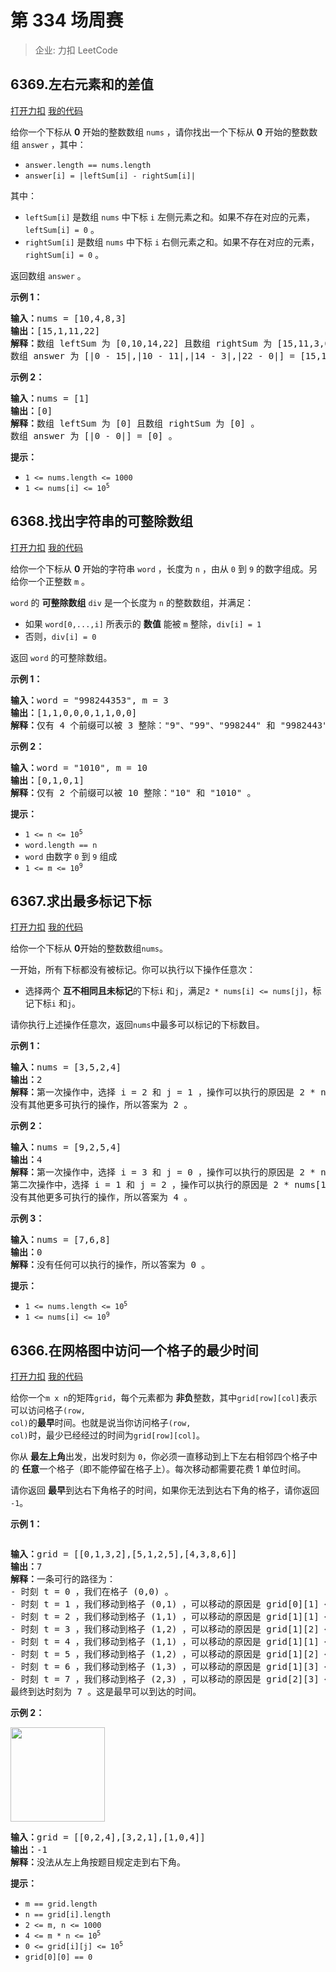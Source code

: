 # 第 334 场周赛

> 企业: 力扣 LeetCode

## 6369.左右元素和的差值

[打开力扣](https://leetcode.cn/problems/left-and-right-sum-differences) [我的代码](6369.left_and_right_sum_differences.py)

给你一个下标从 <strong>0</strong> 开始的整数数组 <code>nums</code> ，请你找出一个下标从 <strong>0</strong> 开始的整数数组 <code>answer</code> ，其中：

<ul>
	<li><code>answer.length == nums.length</code></li>
	<li><code>answer[i] = |leftSum[i] - rightSum[i]|</code></li>
</ul>

其中：

<ul>
	<li><code>leftSum[i]</code> 是数组 <code>nums</code> 中下标 <code>i</code> 左侧元素之和。如果不存在对应的元素，<code>leftSum[i] = 0</code> 。</li>
	<li><code>rightSum[i]</code> 是数组 <code>nums</code> 中下标 <code>i</code> 右侧元素之和。如果不存在对应的元素，<code>rightSum[i] = 0</code> 。</li>
</ul>

返回数组 <code>answer</code> 。



<strong>示例 1：</strong>

<pre><strong>输入：</strong>nums = [10,4,8,3]
<strong>输出：</strong>[15,1,11,22]
<strong>解释：</strong>数组 leftSum 为 [0,10,14,22] 且数组 rightSum 为 [15,11,3,0] 。
数组 answer 为 [|0 - 15|,|10 - 11|,|14 - 3|,|22 - 0|] = [15,1,11,22] 。
</pre>

<strong>示例 2：</strong>

<pre><strong>输入：</strong>nums = [1]
<strong>输出：</strong>[0]
<strong>解释：</strong>数组 leftSum 为 [0] 且数组 rightSum 为 [0] 。
数组 answer 为 [|0 - 0|] = [0] 。
</pre>



<strong>提示：</strong>

<ul>
	<li><code>1 <= nums.length <= 1000</code></li>
	<li><code>1 <= nums[i] <= 10<sup>5</sup></code></li>
</ul>

## 6368.找出字符串的可整除数组

[打开力扣](https://leetcode.cn/problems/find-the-divisibility-array-of-a-string) [我的代码](6368.find_the_divisibility_array_of_a_string.py)

给你一个下标从 <strong>0</strong> 开始的字符串 <code>word</code> ，长度为 <code>n</code> ，由从 <code>0</code> 到 <code>9</code> 的数字组成。另给你一个正整数 <code>m</code> 。

<code>word</code> 的 <strong>可整除数组</strong> <code>div</code> 是一个长度为 <code>n</code> 的整数数组，并满足：

<ul>
	<li>如果 <code>word[0,...,i]</code> 所表示的 <strong>数值</strong> 能被 <code>m</code> 整除，<code>div[i] = 1</code></li>
	<li>否则，<code>div[i] = 0</code></li>
</ul>

返回<em> </em><code>word</code> 的可整除数组。



<strong>示例 1：</strong>

<pre>
<strong>输入：</strong>word = "998244353", m = 3
<strong>输出：</strong>[1,1,0,0,0,1,1,0,0]
<strong>解释：</strong>仅有 4 个前缀可以被 3 整除："9"、"99"、"998244" 和 "9982443" 。
</pre>

<strong>示例 2：</strong>

<pre>
<strong>输入：</strong>word = "1010", m = 10
<strong>输出：</strong>[0,1,0,1]
<strong>解释：</strong>仅有 2 个前缀可以被 10 整除："10" 和 "1010" 。
</pre>



<strong>提示：</strong>

<ul>
	<li><code>1 <= n <= 10<sup>5</sup></code></li>
	<li><code>word.length == n</code></li>
	<li><code>word</code> 由数字 <code>0</code> 到 <code>9</code> 组成</li>
	<li><code>1 <= m <= 10<sup>9</sup></code></li>
</ul>

## 6367.求出最多标记下标

[打开力扣](https://leetcode.cn/problems/find-the-maximum-number-of-marked-indices) [我的代码](6367.find_the_maximum_number_of_marked_indices.py)

给你一个下标从 <strong>0</strong>开始的整数数组<code>nums</code>。

一开始，所有下标都没有被标记。你可以执行以下操作任意次：

<ul>
	<li>选择两个 <strong>互不相同且未标记</strong>的下标<code>i</code> 和<code>j</code>，满足<code>2 * nums[i] <= nums[j]</code>，标记下标<code>i</code> 和<code>j</code>。</li>
</ul>

请你执行上述操作任意次，返回<em></em><code>nums</code>中最多可以标记的下标数目。



<strong>示例 1：</strong>

<pre>
<b>输入：</b>nums = [3,5,2,4]
<b>输出：</b>2
<strong>解释：</strong>第一次操作中，选择 i = 2 和 j = 1 ，操作可以执行的原因是 2 * nums[2] <= nums[1] ，标记下标 2 和 1 。
没有其他更多可执行的操作，所以答案为 2 。
</pre>

<strong>示例 2：</strong>

<pre>
<b>输入：</b>nums = [9,2,5,4]
<b>输出：</b>4
<strong>解释：</strong>第一次操作中，选择 i = 3 和 j = 0 ，操作可以执行的原因是 2 * nums[3] <= nums[0] ，标记下标 3 和 0 。
第二次操作中，选择 i = 1 和 j = 2 ，操作可以执行的原因是 2 * nums[1] <= nums[2] ，标记下标 1 和 2 。
没有其他更多可执行的操作，所以答案为 4 。
</pre>

<strong>示例 3：</strong>

<pre>
<b>输入：</b>nums = [7,6,8]
<b>输出：</b>0
<strong>解释：</strong>没有任何可以执行的操作，所以答案为 0 。
</pre>



<strong>提示：</strong>

<ul>
	<li><code>1 <= nums.length <= 10<sup>5</sup></code></li>
	<li><code>1 <= nums[i] <= 10<sup>9</sup></code></li>
</ul>

## 6366.在网格图中访问一个格子的最少时间

[打开力扣](https://leetcode.cn/problems/minimum-time-to-visit-a-cell-in-a-grid) [我的代码](6366.minimum_time_to_visit_a_cell_in_a_grid.py)

给你一个<code>m x n</code>的矩阵<code>grid</code>，每个元素都为 <strong>非负</strong>整数，其中<code>grid[row][col]</code>表示可以访问格子<code>(row, col)</code>的<strong>最早</strong>时间。也就是说当你访问格子<code>(row, col)</code>时，最少已经经过的时间为<code>grid[row][col]</code>。

你从 <strong>最左上角</strong>出发，出发时刻为 <code>0</code>，你必须一直移动到上下左右相邻四个格子中的 <strong>任意</strong>一个格子（即不能停留在格子上）。每次移动都需要花费 1 单位时间。

请你返回 <strong>最早</strong>到达右下角格子的时间，如果你无法到达右下角的格子，请你返回 <code>-1</code>。



<strong>示例 1：</strong>

<img alt="" src="https://assets.leetcode.com/uploads/2023/02/14/yetgriddrawio-8.png" />

<pre>
<b>输入：</b>grid = [[0,1,3,2],[5,1,2,5],[4,3,8,6]]
<b>输出：</b>7
<b>解释：</b>一条可行的路径为：
- 时刻 t = 0 ，我们在格子 (0,0) 。
- 时刻 t = 1 ，我们移动到格子 (0,1) ，可以移动的原因是 grid[0][1] <= 1 。
- 时刻 t = 2 ，我们移动到格子 (1,1) ，可以移动的原因是 grid[1][1] <= 2 。
- 时刻 t = 3 ，我们移动到格子 (1,2) ，可以移动的原因是 grid[1][2] <= 3 。
- 时刻 t = 4 ，我们移动到格子 (1,1) ，可以移动的原因是 grid[1][1] <= 4 。
- 时刻 t = 5 ，我们移动到格子 (1,2) ，可以移动的原因是 grid[1][2] <= 5 。
- 时刻 t = 6 ，我们移动到格子 (1,3) ，可以移动的原因是 grid[1][3] <= 6 。
- 时刻 t = 7 ，我们移动到格子 (2,3) ，可以移动的原因是 grid[2][3] <= 7 。
最终到达时刻为 7 。这是最早可以到达的时间。
</pre>

<strong>示例 2：</strong>

<img alt="" src="https://assets.leetcode.com/uploads/2023/02/14/yetgriddrawio-9.png" style="width: 151px; height: 151px;" />

<pre>
<b>输入：</b>grid = [[0,2,4],[3,2,1],[1,0,4]]
<b>输出：</b>-1
<b>解释：</b>没法从左上角按题目规定走到右下角。
</pre>



<strong>提示：</strong>

<ul>
	<li><code>m == grid.length</code></li>
	<li><code>n == grid[i].length</code></li>
	<li><code>2 <= m, n <= 1000</code></li>
	<li><code>4 <= m * n <= 10<sup>5</sup></code></li>
	<li><code>0 <= grid[i][j] <= 10<sup>5</sup></code></li>
	<li><code>grid[0][0] == 0</code></li>
</ul>
